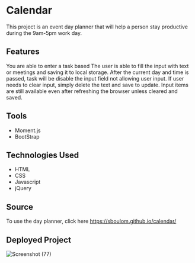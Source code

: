 # Calendar

This project is an event day planner that will help a person stay productive during the 9am-5pm work day. 

## Features

You are able to enter a task based 
The user is able to fill the input with text or meetings and saving it to local storage.
After the current day and time is passed, task will be disable the input field not allowing user input.
If user needs to clear input, simply delete the text and save to update. 
Input items are still available even after refreshing the browser unless cleared and saved. 

## Tools
- Moment.js
- BootStrap

## Technologies Used
- HTML
- CSS
- Javascript
- jQuery

## Source
To use the day planner, click here https://sboulom.github.io/calendar/


## Deployed Project

![Screenshot (77)](https://user-images.githubusercontent.com/57572182/74595189-6ea25100-4ff3-11ea-810e-26541d3ad0eb.png)

